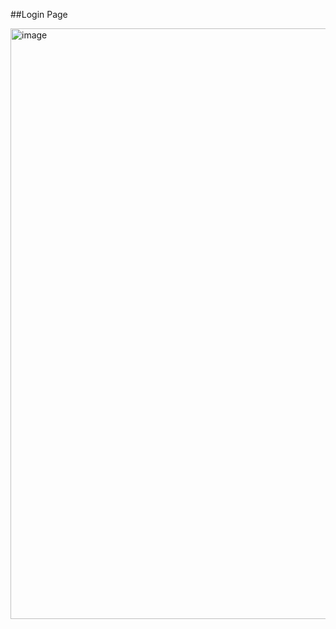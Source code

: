 ##Login Page

<img width="1919" height="945" alt="image" src="https://github.com/user-attachments/assets/4af9d0bf-7027-44ec-b692-745f3141851f" />
